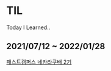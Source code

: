 # TIL
Today I Learned..

## 2021/07/12 ~ 2022/01/28
[패스트캠퍼스 네카라쿠배 2기](https://velog.io/@hustle-dev/series/%EB%84%A4%EC%B9%B4%EB%9D%BC%EC%BF%A0%EB%B0%B0-2%EA%B8%B0)
